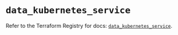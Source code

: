 # `data_kubernetes_service`

Refer to the Terraform Registry for docs: [`data_kubernetes_service`](https://registry.terraform.io/providers/hashicorp/kubernetes/2.34.0/docs/data-sources/service).
